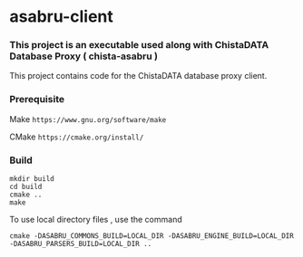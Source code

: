 # asabru-client
### This project is an executable used along with ChistaDATA Database Proxy ( chista-asabru )

This project contains code for the ChistaDATA database proxy client.

### Prerequisite

Make
`https://www.gnu.org/software/make`

CMake
`https://cmake.org/install/`

### Build

```
mkdir build
cd build
cmake ..
make
```

To use local directory files , use the command
```
cmake -DASABRU_COMMONS_BUILD=LOCAL_DIR -DASABRU_ENGINE_BUILD=LOCAL_DIR -DASABRU_PARSERS_BUILD=LOCAL_DIR ..
```